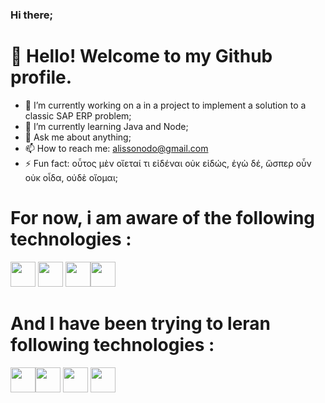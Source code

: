 ### Hi there;

# 👋 Hello! Welcome to my Github profile.


- 🔭 I’m currently working on a in a project to implement a solution to a classic SAP ERP problem;
- 🌱 I’m currently learning Java and Node;
- 💬 Ask me about anything;
- 📫 How to reach me: alissonodo@gmail.com  
- ⚡ Fun fact: οὗτος μὲν οἴεταί τι εἰδέναι οὐκ εἰδώς, ἐγὼ δέ, ὥσπερ οὖν οὐκ οἶδα, οὐδὲ οἴομαι;

# For now, i am aware of the following technologies :

<img loading="lazy" src="https://cdn.jsdelivr.net/gh/devicons/devicon/icons/git/git-original.svg" width="40" height="40"/> <img loading="lazy" src="https://cdn.jsdelivr.net/gh/devicons/devicon/icons/linux/linux-original.svg" width="40" height="40"/> <img loading="lazy" src="https://cdn.jsdelivr.net/gh/devicons/devicon/icons/mysql/mysql-original.svg" width="40" height="40"/><img loading="lazy" src="https://cdn.jsdelivr.net/gh/devicons/devicon/icons/java/java-original-wordmark.svg" width="40" height="40"/>   
          
# And I have been trying to leran following technologies :

<img loading="lazy" src="https://cdn.jsdelivr.net/gh/devicons/devicon/icons/nodejs/nodejs-original.svg" width="40" height="40"/><img loading="lazy" src="https://cdn.jsdelivr.net/gh/devicons/devicon/icons/oracle/oracle-original.svg" width="40" height="40" /> <img loading="lazy" src="https://cdn.jsdelivr.net/gh/devicons/devicon/icons/html5/html5-original.svg"  width="40" height="40" /> <img loading="lazy" src="https://cdn.jsdelivr.net/gh/devicons/devicon/icons/css3/css3-original.svg" width="40" height="40" />
          
          
          
          
